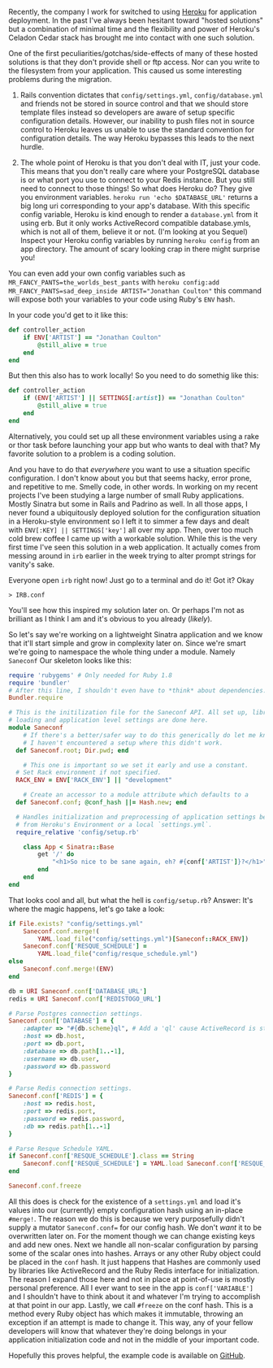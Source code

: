 <markdown>

Recently, the company I work for switched to using [Heroku][H] for application deployment. In the past I've always been hesitant toward "hosted solutions" but a combination of minimal time and the flexibility and power of Heroku's Celadon Cedar stack has brought me into contact with one such solution.

One of the first peculiarities/gotchas/side-effects of many of these hosted solutions is that they don't provide shell or ftp access. Nor can you write to the filesystem from your application. This caused us some interesting problems during the migration.

1. Rails convention dictates that `config/settings.yml`, `config/database.yml` and friends not be stored in source control and that we should store template files instead so developers are aware of setup specific configuration details. However, our inability to push files not in source control to Heroku leaves us unable to use the standard convention for configuration details. The way Heroku bypasses this leads to the next hurdle.

2. The whole point of Heroku is that you don't deal with IT, just your code. This means that you don't really care where your PostgreSQL database is or what port you use to connect to your Redis instance. But you still need to connect to those things! So what does Heroku do? They give you environment variables. `heroku run 'echo $DATABASE_URL'` returns a big long uri corresponding to your app's database. With this specific config variable, Heroku is kind enough to render a `database.yml` from it using erb. But it only works ActiveRecord compatible database.ymls, which is not all of them, believe it or not. (I'm looking at you Sequel) Inspect your Heroku config variables by running `heroku config` from an app directory. The amount of scary looking crap in there might surprise you!

You can even add your own config variables such as `MR_FANCY_PANTS=the_worlds_best_pants` with
`heroku config:add MR_FANCY_PANTS=sad_deep_inside ARTIST="Jonathan Coulton"` this command will expose both your variables to your code using Ruby's `ENV` hash.

In your code you'd get to it like this:
``` ruby
def controller_action
	if ENV['ARTIST'] == "Jonathan Coulton"
		@still_alive = true
	end
end
```

But then this also has to work locally! So you need to do somethig like this:
``` ruby
def controller_action
	if (ENV['ARTIST'] || SETTINGS[:artist]) == "Jonathan Coulton"
		@still_alive = true
	end
end
```

Alternatively, you could set up all these environment variables using a rake or thor task before launching your app but who wants to deal with that? My favorite solution to a problem is a coding solution.

And you have to do that *everywhere* you want to use a situation specific configuration. I don't know about you but that seems hacky, error prone, and repetitive to me. Smelly code, in other words. In working on my recent projects I've been studying a large number of small Ruby applications. Mostly Sinatra but some in Rails and Padrino as well. In all those apps, I never found a ubiquitously deployed solution for the configuration situation in a Heroku-style environment so I left it to simmer a few days and dealt with `ENV[:KEY] || SETTINGS['key']` all over my app. Then, over too much cold brew coffee I came up with a workable solution. While this is the very first time I've seen this solution in a web application. It actually comes from messing around in `irb` earlier in the week trying to alter prompt strings for vanity's sake.

Everyone open `irb` right now! Just go to a terminal and do it! Got it? Okay

`> IRB.conf`

You'll see how this inspired my solution later on. Or perhaps I'm not as brilliant as I think I am and it's obvious to you already (*likely*).

So let's say we're working on a lightweight Sinatra application and we know that it'll start simple and grow in complexity later on. Since we're smart we're going to namespace the whole thing under a module. Namely `Saneconf` Our skeleton looks like this:

``` ruby
require 'rubygems' # Only needed for Ruby 1.8
require 'bundler'
# After this line, I shouldn't even have to *think* about dependencies.
Bundler.require

# This is the initilization file for the Saneconf API. All set up, library
# loading and application level settings are done here.
module Saneconf
	# If there's a better/safer way to do this generically do let me know.
	# I haven't encountered a setup where this didn't work.
  def Saneconf.root; Dir.pwd; end

	# This one is important so we set it early and use a constant.
  # Set Rack environment if not specified.
  RACK_ENV = ENV['RACK_ENV'] || "development"

	# Create an accessor to a module attribute which defaults to a
  def Saneconf.conf; @conf_hash ||= Hash.new; end

  # Handles initialization and preprocessing of application settings be they
  # from Heroku's Environment or a local `settings.yml`.
  require_relative 'config/setup.rb'

	class App < Sinatra::Base
		get '/' do
			"<h1>So nice to be sane again, eh? #{conf['ARTIST']}?</h1>"
		end
	end
end
```

That looks cool and all, but what the hell is `config/setup.rb`? Answer: It's where the magic happens, let's go take a look:

``` ruby
if File.exists? "config/settings.yml"
	Saneconf.conf.merge!(
		YAML.load_file("config/settings.yml")[Saneconf::RACK_ENV])
	Saneconf.conf['RESQUE_SCHEDULE'] = 
		YAML.load_file("config/resque_schedule.yml")
else
	Saneconf.conf.merge!(ENV)
end

db = URI Saneconf.conf['DATABASE_URL']
redis = URI Saneconf.conf['REDISTOGO_URL']

# Parse Postgres connection settings.
Saneconf.conf['DATABASE'] = {
	:adapter => "#{db.scheme}ql", # Add a 'ql' cause ActiveRecord is stupid.
	:host => db.host,
	:port => db.port,
	:database => db.path[1..-1],
	:username => db.user,
	:password => db.password
}

# Parse Redis connection settings.
Saneconf.conf['REDIS'] = {
	:host => redis.host,
	:port => redis.port,
	:password => redis.password,
	:db => redis.path[1..-1]
}

# Parse Resque Schedule YAML.
if Saneconf.conf['RESQUE_SCHEDULE'].class == String
	Saneconf.conf['RESQUE_SCHEDULE'] = YAML.load Saneconf.conf['RESQUE_SCHEDULE']
end

Saneconf.conf.freeze
```

All this does is check for the existence of a `settings.yml` and load it's values into our (currently) empty configuration hash using an in-place `#merge!`. The reason we do this is because we very purposefully didn't supply a mutator `Saneconf.conf=` for our config hash. We don't *want* it to be overwritten later on. For the moment though we can change existing keys and add new ones. Next we handle all non-scalar configuration by parsing some of the scalar ones into hashes. Arrays or any other Ruby object could be placed in the `conf` hash. It just happens that Hashes are commonly used by libraries like ActiveRecord and the Ruby Redis interface for initialization. The reason I expand those here and not in place at point-of-use is mostly personal preference. All I ever want to see in the app is `conf['VARIABLE']` and I shouldn't have to think about it and whatever I'm trying to accomplish at that point in our app. Lastly, we call `#freeze` on the conf hash. This is a method every Ruby object has which makes it immutable, throwing an exception if an attempt is made to change it. This way, any of your fellow developers will know that whatever they're doing belongs in your application initialization code and not in the middle of your important code.


Hopefully this proves helpful, the example code is available on [GitHub][repo].

[H]: http://heroku.com
[repo]: http://github.com/nuclearsandwich/saneconf.git

</markdown>
